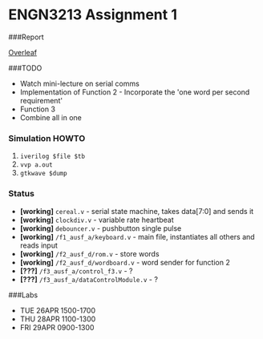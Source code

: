 # ENGN3213 Assignment 1

###Report

[Overleaf](https://www.overleaf.com/4752390rdbzzc)

###TODO

* Watch mini-lecture on serial comms
* Implementation of Function 2 - Incorporate the 'one word per second requirement'
* Function 3
* Combine all in one

### Simulation HOWTO

1. `iverilog $file $tb`
2. `vvp a.out`
3. `gtkwave $dump`

### Status

* **[working]** `cereal.v` - serial state machine, takes data[7:0] and sends it
* **[working]** `clockdiv.v` - variable rate heartbeat
* **[working]** `debouncer.v` - pushbutton single pulse
* **[working]** `/f1_ausf_a/keyboard.v` - main file, instantiates all others and reads input
* **[working]** `/f2_ausf_d/rom.v` - store words
* **[working]** `/f2_ausf_d/wordboard.v` - word sender for function 2
* **[???]** `/f3_ausf_a/control_f3.v` - ?
* **[???]** `/f3_ausf_a/dataControlModule.v` - ?

###Labs

* TUE 26APR 1500-1700
* THU 28APR 1100-1300
* FRI 29APR 0900-1300
